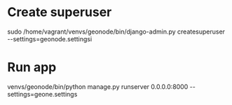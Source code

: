 # Create superuser
sudo /home/vagrant/venvs/geonode/bin/django-admin.py createsuperuser --settings=geonode.settingsi

# Run app
venvs/geonode/bin/python manage.py runserver 0.0.0.0:8000 --settings=geone.settings
